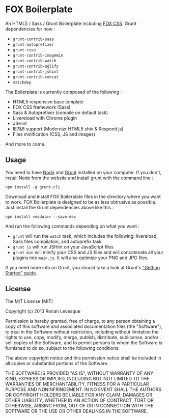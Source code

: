 # FOX Boilerplate

An HTML5 / Sass / Grunt Boilerplate including [FOX CSS](http://fox-css.com). Grunt dependencies for now :

* `grunt-contrib-sass`
* `grunt-autoprefixer`
* `grunt-csso`
* `grunt-contrib-imagemin`
* `grunt-contrib-watch`
* `grunt-contrib-uglify`
* `grunt-contrib-jshint`
* `grunt-contrib-concat`
* `matchdep`

The Boilerplate is currently composed of the following :

* HTML5 responsive base template
* FOX CSS framework (Sass)
* Sass & Autoprefixer (compile on default task)
* Livereload with Chrome plugin
* JSHint
* IE7&8 support (Modernizr HTML5 shiv & Respond.js)
* Files minification (CSS, JS and images)

And more to come.

## Usage

You need to have [Node](http://nodejs.org/) and [Grunt](http://gruntjs.com/) installed on your computer. If you don't, install Node from the website and install grunt with the command line :

	npm install -g grunt-cli

Download and install FOX Boilerplate files in the directory where you want to work. FOX Boilerplate is designed to be as less obtrusive as possible. Just install the Grunt dependencies above like this :

	npm install <module> --save-dev

 And run the following commands depending on what you want :

* `grunt` will run the `watch` task, which includes the following: livereload, Sass files compilation, and autoprefix task
* `grunt js` will run JSHint on your JavaScript files
* `grunt min` will minify your CSS and JS files and will concatenate all your plugins into `main.js`. It will also optimize your PNG and JPG files.

If you need more info on Grunt, you should take a look at Grunt's ["Getting Started" guide](http://gruntjs.com/getting-started).


## License

The MIT License (MIT)

Copyright (c) 2013 Ronan Levesque

Permission is hereby granted, free of charge, to any person obtaining a copy
of this software and associated documentation files (the "Software"), to deal
in the Software without restriction, including without limitation the rights
to use, copy, modify, merge, publish, distribute, sublicense, and/or sell
copies of the Software, and to permit persons to whom the Software is
furnished to do so, subject to the following conditions:

The above copyright notice and this permission notice shall be included in
all copies or substantial portions of the Software.

THE SOFTWARE IS PROVIDED "AS IS", WITHOUT WARRANTY OF ANY KIND, EXPRESS OR
IMPLIED, INCLUDING BUT NOT LIMITED TO THE WARRANTIES OF MERCHANTABILITY,
FITNESS FOR A PARTICULAR PURPOSE AND NONINFRINGEMENT. IN NO EVENT SHALL THE
AUTHORS OR COPYRIGHT HOLDERS BE LIABLE FOR ANY CLAIM, DAMAGES OR OTHER
LIABILITY, WHETHER IN AN ACTION OF CONTRACT, TORT OR OTHERWISE, ARISING FROM,
OUT OF OR IN CONNECTION WITH THE SOFTWARE OR THE USE OR OTHER DEALINGS IN
THE SOFTWARE.

